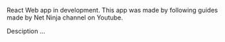 React Web app in development.  This app was made by following guides made by Net Ninja channel on Youtube.

Desciption
...
